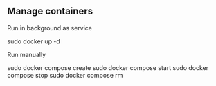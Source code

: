 ## Manage containers

Run in background as service

sudo docker up -d

Run manually

sudo docker compose create
sudo docker compose start
sudo docker compose stop
sudo docker compose rm
